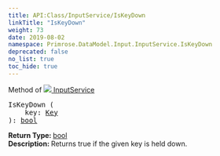 ```yaml
---
title: API:Class/InputService/IsKeyDown
linkTitle: "IsKeyDown"
weight: 73
date: 2019-08-02
namespace: Primrose.DataModel.Input.InputService.IsKeyDown
deprecated: false
no_list: true
toc_hide: true
---
```

Method of <a href="/docs/api-reference/Class/InputService"><img src="/icons/silk/controller.png"/>&nbsp;InputService</a>
<pre class="method-declaration">
IsKeyDown (
    key: <a class="type" href="/docs/api-reference/Enum/Key">Key</a>
): <a class="type" href="/docs/api-reference/System/Primitives#boolean">bool</a></pre>
<b>Return Type: </b>
<a class="type" href="/docs/api-reference/System/Primitives#boolean">bool</a>
<br/>
<b>Description: </b>
Returns true if the given key is held down.

